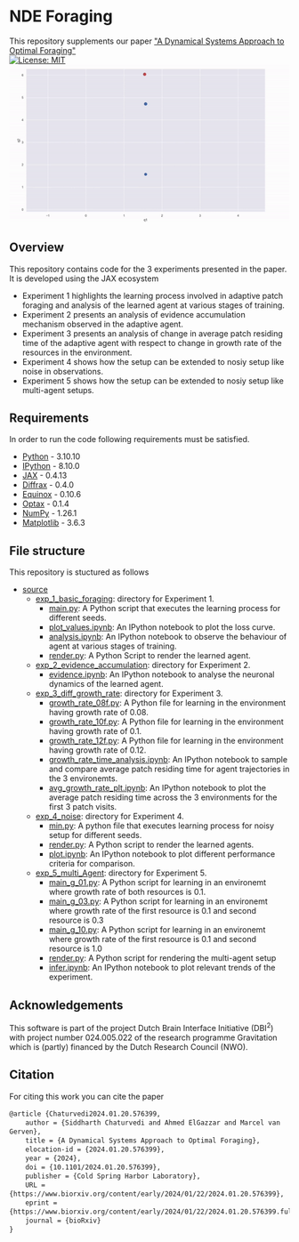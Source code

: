 # NDE Foraging
This repository supplements our paper ["A Dynamical Systems Approach to Optimal Foraging"](https://www.biorxiv.org/content/10.1101/2024.01.20.576399v1)</br>
[![License: MIT](https://img.shields.io/badge/License-MIT-yellow.svg)](https://opensource.org/licenses/MIT)</br>
![Alt Text](https://github.com/i-m-iron-man/NDE_Foraging/blob/main/media/foraging.gif)


## Overview
This repository contains code for the 3 experiments presented in the paper. It is developed using the JAX ecosystem</br>
- Experiment 1 highlights the learning process involved in adaptive patch foraging and analysis of the learned agent at various stages of training. </br>
- Experiment 2 presents an analysis of evidence accumulation mechanism observed in the adaptive agent. </br>
- Experiment 3 presents an analysis of change in average patch residing time of the adaptive agent with respect to change in growth rate of the resources in the environment.</br>
- Experiment 4 shows how the setup can be extended to nosiy setup like noise in observations.
- Experiment 5 shows how the setup can be extended to nosiy setup like multi-agent setups.

## Requirements
In order to run the code following requirements must be satisfied. </br>
- [Python](https://www.python.org/downloads/) - 3.10.10
- [IPython](https://ipython.org/) - 8.10.0
- [JAX](https://jax.readthedocs.io/en/latest/installation.html) - 0.4.13
- [Diffrax](https://github.com/patrick-kidger/diffrax) - 0.4.0
- [Equinox](https://github.com/patrick-kidger/equinox) - 0.10.6
- [Optax](https://github.com/google-deepmind/optax) - 0.1.4
- [NumPy](https://numpy.org/install/) - 1.26.1
- [Matplotlib](https://matplotlib.org/) - 3.6.3

## File structure
This repository is stuctured as follows
- [source](https://github.com/i-m-iron-man/NDE_Foraging/tree/main/source)
    - [exp_1_basic_foraging](https://github.com/i-m-iron-man/NDE_Foraging/tree/main/source/exp_1_basic_foraging): directory for Experiment 1.
        - [main.py](https://github.com/i-m-iron-man/NDE_Foraging/blob/main/source/exp_1_basic_foraging/main.py): A Python script that executes the learning process for different seeds.
        - [plot_values.ipynb](https://github.com/i-m-iron-man/NDE_Foraging/blob/main/source/exp_1_basic_foraging/plot_values.ipynb): An IPython notebook to plot the loss curve.
        - [analysis.ipynb](https://github.com/i-m-iron-man/NDE_Foraging/blob/main/source/exp_1_basic_foraging/analysis.ipynb): An IPython notebook to observe the behaviour of agent at various stages of training.
        - [render.py](https://github.com/i-m-iron-man/NDE_Foraging/blob/main/source/exp_1_basic_foraging/render.py): A Python Script to render the learned agent.
    - [exp_2_evidence_accumulation](https://github.com/i-m-iron-man/NDE_Foraging/tree/main/source/exp_2_evidence_accumulation): directory for Experiment 2.
        - [evidence.ipynb](https://github.com/i-m-iron-man/NDE_Foraging/blob/main/source/exp_2_evidence_accumulation/evidence.ipynb): An IPython notebook to analyse the neuronal dynamics of the learned agent.
    - [exp_3_diff_growth_rate](https://github.com/i-m-iron-man/NDE_Foraging/tree/main/source/exp_3_diff_growth_rate): directory for Experiment 3.
        - [growth_rate_08f.py](https://github.com/i-m-iron-man/NDE_Foraging/blob/main/source/exp_3_diff_growth_rate/growth_rate_08f.py): A Python file for learning in the environment having growth rate of 0.08.
        - [growth_rate_10f.py](https://github.com/i-m-iron-man/NDE_Foraging/blob/main/source/exp_3_diff_growth_rate/growth_rate_10f.py): A Python file for learning in the environment having growth rate of 0.1.
        - [growth_rate_12f.py](https://github.com/i-m-iron-man/NDE_Foraging/blob/main/source/exp_3_diff_growth_rate/growth_rate_12f.py): A Python file for learning in the environment having growth rate of 0.12.
        - [growth_rate_time_analysis.ipynb](https://github.com/i-m-iron-man/NDE_Foraging/blob/main/source/exp_3_diff_growth_rate/growth_rate_time_analysis.ipynb): An IPython notebook to sample and compare average patch residing time for agent trajectories in the 3 environemts.
        - [avg_growth_rate_plt.ipynb](https://github.com/i-m-iron-man/NDE_Foraging/blob/main/source/exp_3_diff_growth_rate/avg_growth_rate_plt.ipynb): An IPython notebook to plot the average patch residing time across the 3 environments for the first 3 patch visits.
   - [exp_4_noise](https://github.com/i-m-iron-man/NDE_Foraging/tree/main/source/exp_4_noise): directory for Experiment 4.
    	- [min.py](https://github.com/i-m-iron-man/NDE_Foraging/blob/main/source/exp_4_noise/main.py): A python file that executes learning process for noisy setup for different seeds.
      	- [render.py](https://github.com/i-m-iron-man/NDE_Foraging/blob/main/source/exp_4_noise/render.py): A Python script to render the learned agents.
      	- [plot.ipynb](https://github.com/i-m-iron-man/NDE_Foraging/blob/main/source/exp_4_noise/plot.ipynb): An IPython notebook to plot different performance criteria for comparison.
   - [exp_5_multi_Agent](https://github.com/i-m-iron-man/NDE_Foraging/tree/main/source/exp_5_multi_agent): directory for Experiment 5.
        - [main_g_01.py](https://github.com/i-m-iron-man/NDE_Foraging/blob/main/source/exp_5_multi_agent/main_g_01.py): A Python script for learning in an environemt where growth rate of both resources is 0.1.
        - [main_g_03.py](https://github.com/i-m-iron-man/NDE_Foraging/blob/main/source/exp_5_multi_agent/main_g_03.py): A Python script for learning in an environemt where growth rate of the first resource is 0.1 and second resource is 0.3
        - [main_g_10.py](https://github.com/i-m-iron-man/NDE_Foraging/blob/main/source/exp_5_multi_agent/main_g_10.py): A Python script for learning in an environemt where growth rate of the first resource is 0.1 and second resource is 1.0
        - [render.py](https://github.com/i-m-iron-man/NDE_Foraging/blob/main/source/exp_5_multi_agent/render.py): A Python script for rendering the multi-agent setup
        - [infer.ipynb](https://github.com/i-m-iron-man/NDE_Foraging/blob/main/source/exp_5_multi_agent/infer.ipynb): An IPython notebook to plot relevant trends of the experiment.
      
## Acknowledgements
This software is part of the project Dutch Brain Interface Initiative (DBI<sup>2</sup>) with project number 024.005.022 of the research programme Gravitation which is (partly) financed by the Dutch Research Council (NWO).

## Citation
For citing this work you can cite the paper

```
@article {Chaturvedi2024.01.20.576399,
	author = {Siddharth Chaturvedi and Ahmed ElGazzar and Marcel van Gerven},
	title = {A Dynamical Systems Approach to Optimal Foraging},
	elocation-id = {2024.01.20.576399},
	year = {2024},
	doi = {10.1101/2024.01.20.576399},
	publisher = {Cold Spring Harbor Laboratory},
	URL = {https://www.biorxiv.org/content/early/2024/01/22/2024.01.20.576399},
	eprint = {https://www.biorxiv.org/content/early/2024/01/22/2024.01.20.576399.full.pdf},
	journal = {bioRxiv}
}
```
